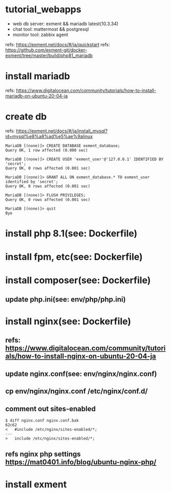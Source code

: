 # tutorial_webapps

- web db server: exment && mariadb latest(10.3.34)
- chat tool: mattermost && postgresql
- monitor tool: zabbix agent


refs: https://exment.net/docs/#/ja/quickstart
refs: https://github.com/exment-git/docker-exment/tree/master/build/php81_mariadb

# install mariadb
refs: https://www.digitalocean.com/community/tutorials/how-to-install-mariadb-on-ubuntu-20-04-ja

# create db
refs: https://exment.net/docs/#/ja/install_mysql?id=mysql%e8%a8%ad%e5%ae%9alinux

```
MariaDB [(none)]> CREATE DATABASE exment_database;
Query OK, 1 row affected (0.000 sec)

MariaDB [(none)]> CREATE USER 'exment_user'@'127.0.0.1' IDENTIFIED BY 'secret';
Query OK, 0 rows affected (0.001 sec)

MariaDB [(none)]> GRANT ALL ON exment_database.* TO exment_user identified by 'secret';
Query OK, 0 rows affected (0.001 sec)

MariaDB [(none)]> FLUSH PRIVILEGES;
Query OK, 0 rows affected (0.001 sec)

MariaDB [(none)]> quit
Bye
```



# install php 8.1(see: Dockerfile)
# install fpm, etc(see: Dockerfile)
# install composer(see: Dockerfile)
## update php.ini(see: env/php/php.ini)

# install nginx(see: Dockerfile)
## refs: https://www.digitalocean.com/community/tutorials/how-to-install-nginx-on-ubuntu-20-04-ja

## update nginx.conf(see: env/nginx/nginx.conf)
## cp env/nginx/nginx.conf /etc/nginx/conf.d/
## comment out sites-enabled
```
$ diff nginx.conf nginx.conf.bak 
62c62
< 	#include /etc/nginx/sites-enabled/*;
---
> 	include /etc/nginx/sites-enabled/*;
```

## refs nginx php settings https://mat0401.info/blog/ubuntu-nginx-php/

# install exment
